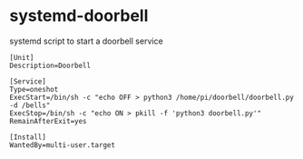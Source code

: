 # systemd-doorbell
systemd script to start a doorbell service

```
[Unit]
Description=Doorbell

[Service]
Type=oneshot
ExecStart=/bin/sh -c "echo OFF > python3 /home/pi/doorbell/doorbell.py -d /bells"
ExecStop=/bin/sh -c "echo ON > pkill -f 'python3 doorbell.py'"
RemainAfterExit=yes

[Install]
WantedBy=multi-user.target
